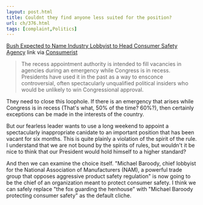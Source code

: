```yaml
---
layout: post.html
title: Couldnt they find anyone less suited for the position?
url: ch/376.html
tags: [complaint,Politics]
---
```

[Bush Expected to Name Industry Lobbyist to Head Consumer Safety Agency](http://www.consumeraffairs.com/news04/2007/02/cpsc_appointment.html) link via [Consumerist](http://consumerist.com/consumer/cpsc/bush-expected-to-nominate-industry-lobbyist-to-head-cpsc-237599.php)

> The recess appointment authority is intended to fill vacancies in agencies during an emergency while Congress is in recess. Presidents have used it in the past as a way to ensconce controversial, often spectacularly unqualified political insiders who would be unlikely to win Congressional approval.

They need to close this loophole. If there is an emergency that arises while Congress is in recess (That's what, 50% of the time? 60%?), then certainly exceptions can be made in the interests of the country.

But our fearless leader wants to use a long weekend to appoint a spectacularly inappropriate canidate to an important position that has been vacant for six months. This is quite plainly a violation of the spirit of the rule. I understand that we are not bound by the spirits of rules, but wouldn't it be nice to think that our President would hold himself to a higher standard?

And then we can examine the choice itself. "Michael Baroody, chief lobbyist for the National Association of Manufacturers (NAM), a powerful trade group that opposes aggressive product safety regulation" is now going to be the chief of an organization meant to protect consumer safety. I think we can safely replace "the fox guarding the henhouse" with "Michael Baroody protecting consumer safety" as the default cliche.
